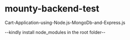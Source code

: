 # mounty-backend-test


Cart-Application-using-Node.js-MongoDb-and-Express.js

--kindly install node_modules in the root folder--

